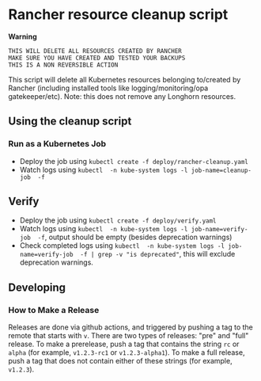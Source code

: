 # Rancher resource cleanup script

**Warning**
```
THIS WILL DELETE ALL RESOURCES CREATED BY RANCHER
MAKE SURE YOU HAVE CREATED AND TESTED YOUR BACKUPS
THIS IS A NON REVERSIBLE ACTION
```

This script will delete all Kubernetes resources belonging to/created by Rancher (including installed tools like logging/monitoring/opa gatekeeper/etc). Note: this does not remove any Longhorn resources.


## Using the cleanup script

### Run as a Kubernetes Job

* Deploy the job using `kubectl create -f deploy/rancher-cleanup.yaml`
* Watch logs using `kubectl  -n kube-system logs -l job-name=cleanup-job  -f`


## Verify

* Deploy the job using `kubectl create -f deploy/verify.yaml`
* Watch logs using `kubectl  -n kube-system logs -l job-name=verify-job  -f`, output should be empty (besides deprecation warnings)
* Check completed logs using `kubectl  -n kube-system logs -l job-name=verify-job  -f | grep -v "is deprecated"`, this will exclude deprecation warnings.


## Developing

### How to Make a Release

Releases are done via github actions, and triggered by pushing a
tag to the remote that starts with `v`. There are two types of
releases: "pre" and "full" release. To make a prerelease, push a
tag that contains the string `rc` or `alpha` (for example, `v1.2.3-rc1`
or `v1.2.3-alpha1`). To make a full release, push a tag that does
not contain either of these strings (for example, `v1.2.3`).
